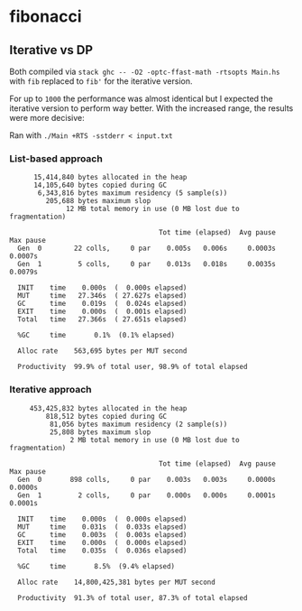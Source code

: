 # fibonacci

## Iterative vs DP

Both compiled via `stack ghc -- -O2 -optc-ffast-math -rtsopts Main.hs` with
`fib` replaced to `fib'` for the iterative version.

For up to `1000` the performance was almost identical but I expected
the iterative version to perform way better. With the increased range, the
results were more decisive:

Ran with `./Main +RTS -sstderr < input.txt`

### List-based approach

```
      15,414,840 bytes allocated in the heap
      14,105,640 bytes copied during GC
       6,343,816 bytes maximum residency (5 sample(s))
         205,688 bytes maximum slop
              12 MB total memory in use (0 MB lost due to fragmentation)

                                     Tot time (elapsed)  Avg pause  Max pause
  Gen  0        22 colls,     0 par    0.005s   0.006s     0.0003s    0.0007s
  Gen  1         5 colls,     0 par    0.013s   0.018s     0.0035s    0.0079s

  INIT    time    0.000s  (  0.000s elapsed)
  MUT     time   27.346s  ( 27.627s elapsed)
  GC      time    0.019s  (  0.024s elapsed)
  EXIT    time    0.000s  (  0.001s elapsed)
  Total   time   27.366s  ( 27.651s elapsed)

  %GC     time       0.1%  (0.1% elapsed)

  Alloc rate    563,695 bytes per MUT second

  Productivity  99.9% of total user, 98.9% of total elapsed
```

### Iterative approach

```
     453,425,832 bytes allocated in the heap
         818,512 bytes copied during GC
          81,056 bytes maximum residency (2 sample(s))
          25,808 bytes maximum slop
               2 MB total memory in use (0 MB lost due to fragmentation)

                                     Tot time (elapsed)  Avg pause  Max pause
  Gen  0       898 colls,     0 par    0.003s   0.003s     0.0000s    0.0000s
  Gen  1         2 colls,     0 par    0.000s   0.000s     0.0001s    0.0001s

  INIT    time    0.000s  (  0.000s elapsed)
  MUT     time    0.031s  (  0.033s elapsed)
  GC      time    0.003s  (  0.003s elapsed)
  EXIT    time    0.000s  (  0.000s elapsed)
  Total   time    0.035s  (  0.036s elapsed)

  %GC     time       8.5%  (9.4% elapsed)

  Alloc rate    14,800,425,381 bytes per MUT second

  Productivity  91.3% of total user, 87.3% of total elapsed
```
